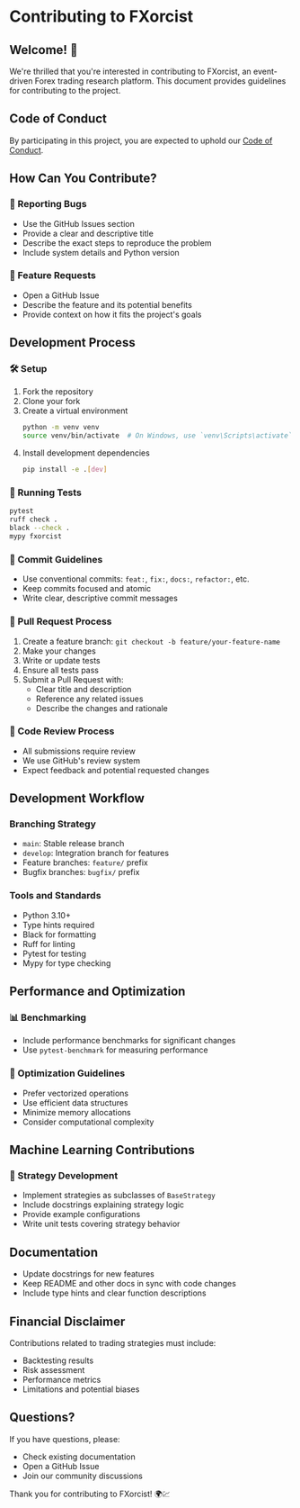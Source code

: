 # Contributing to FXorcist

## Welcome! 🚀

We're thrilled that you're interested in contributing to FXorcist, an event-driven Forex trading research platform. This document provides guidelines for contributing to the project.

## Code of Conduct

By participating in this project, you are expected to uphold our [Code of Conduct](CODE_OF_CONDUCT.md).

## How Can You Contribute?

### 🐛 Reporting Bugs
- Use the GitHub Issues section
- Provide a clear and descriptive title
- Describe the exact steps to reproduce the problem
- Include system details and Python version

### 🌟 Feature Requests
- Open a GitHub Issue
- Describe the feature and its potential benefits
- Provide context on how it fits the project's goals

## Development Process

### 🛠 Setup
1. Fork the repository
2. Clone your fork
3. Create a virtual environment
   ```bash
   python -m venv venv
   source venv/bin/activate  # On Windows, use `venv\Scripts\activate`
   ```
4. Install development dependencies
   ```bash
   pip install -e .[dev]
   ```

### 🧪 Running Tests
```bash
pytest
ruff check .
black --check .
mypy fxorcist
```

### 📝 Commit Guidelines
- Use conventional commits: `feat:`, `fix:`, `docs:`, `refactor:`, etc.
- Keep commits focused and atomic
- Write clear, descriptive commit messages

### 🔀 Pull Request Process
1. Create a feature branch: `git checkout -b feature/your-feature-name`
2. Make your changes
3. Write or update tests
4. Ensure all tests pass
5. Submit a Pull Request with:
   - Clear title and description
   - Reference any related issues
   - Describe the changes and rationale

### 🤝 Code Review Process
- All submissions require review
- We use GitHub's review system
- Expect feedback and potential requested changes

## Development Workflow

### Branching Strategy
- `main`: Stable release branch
- `develop`: Integration branch for features
- Feature branches: `feature/` prefix
- Bugfix branches: `bugfix/` prefix

### Tools and Standards
- Python 3.10+
- Type hints required
- Black for formatting
- Ruff for linting
- Pytest for testing
- Mypy for type checking

## Performance and Optimization

### 📊 Benchmarking
- Include performance benchmarks for significant changes
- Use `pytest-benchmark` for measuring performance

### 🚀 Optimization Guidelines
- Prefer vectorized operations
- Use efficient data structures
- Minimize memory allocations
- Consider computational complexity

## Machine Learning Contributions

### 🤖 Strategy Development
- Implement strategies as subclasses of `BaseStrategy`
- Include docstrings explaining strategy logic
- Provide example configurations
- Write unit tests covering strategy behavior

## Documentation

- Update docstrings for new features
- Keep README and other docs in sync with code changes
- Include type hints and clear function descriptions

## Financial Disclaimer

Contributions related to trading strategies must include:
- Backtesting results
- Risk assessment
- Performance metrics
- Limitations and potential biases

## Questions?

If you have questions, please:
- Check existing documentation
- Open a GitHub Issue
- Join our community discussions

Thank you for contributing to FXorcist! 🌍💹